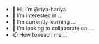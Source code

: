 - 👋 Hi, I’m @riya-hariya
- 👀 I’m interested in ...
- 🌱 I’m currently learning ...
- 💞️ I’m looking to collaborate on ...
- 📫 How to reach me ...

<!---
riya-hariya/riya-hariya is a ✨ special ✨ repository because its `README.md` (this file) appears on your GitHub profile.
You can click the Preview link to take a look at your changes.
--->
